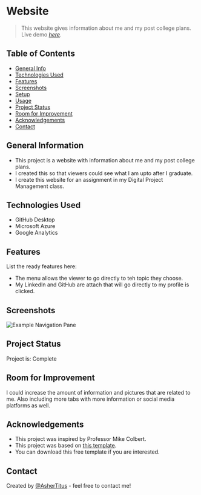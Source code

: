 # Website
> This website gives information about me and my post college plans.
> Live demo [_here_](https://ashertitus.com/). <!-- If you have the project hosted somewhere, include the link here. -->

## Table of Contents
* [General Info](#general-information)
* [Technologies Used](#technologies-used)
* [Features](#features)
* [Screenshots](#screenshots)
* [Setup](#setup)
* [Usage](#usage)
* [Project Status](#project-status)
* [Room for Improvement](#room-for-improvement)
* [Acknowledgements](#acknowledgements)
* [Contact](#contact)
<!-- * [License](#license) -->


## General Information
- This project is a website with information about me and my post college plans.
- I created this so that viewers could see what I am upto after I graduate.
- I create this website for an assignment in my Digital Project Management class.
<!-- You don't have to answer all the questions - just the ones relevant to your project. -->


## Technologies Used
- GitHub Desktop
- Microsoft Azure
- Google Analytics


## Features
List the ready features here:
- The menu allows the viewer to go directly to teh topic they choose.
- My LinkedIn and GitHub are attach that will go directly to my profile is clicked.


## Screenshots
![Example Navigation Pane](./Screenshots/website.jpg)


## Project Status
Project is: Complete


## Room for Improvement
I could increase the amount of information and pictures that are related to me. Also including more tabs with more information or social media platforms as well.


## Acknowledgements
- This project was inspired by Professor Mike Colbert.
- This project was based on [this template](https://www.free-css.com/free-css-templates/page259/the-town).
- You can download this free template if you are interested.


## Contact
Created by [@AsherTitus](https://github.com/AsherTitus) - feel free to contact me!


<!-- Optional -->
<!-- ## License -->
<!-- This project is open source and available under the [... License](). -->

<!-- You don't have to include all sections - just the one's relevant to your project -->
